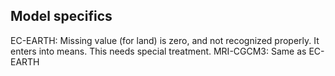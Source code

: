 



## Model specifics

EC-EARTH: Missing value (for land) is zero, and not recognized properly. It enters into means.
This needs special treatment.
MRI-CGCM3: Same as EC-EARTH